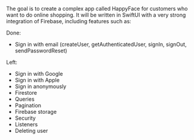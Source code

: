 The goal is to create a complex app called HappyFace for customers who want to do online shopping. It will be written in SwiftUI with a very strong integration of Firebase, including features such as:

Done:
- Sign in with email (createUser, getAuthenticatedUser, signIn, signOut, sendPasswordReset)
  
Left:
- Sign in with Google
- Sign in with Apple
- Sign in anonymously
- Firestore
- Queries
- Pagination
- Firebase storage
- Security
- Listeners
- Deleting user
